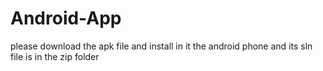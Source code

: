 # Android-App
please download the apk file and install in it the android phone and its sln file is in the zip folder
